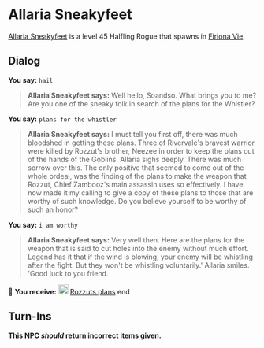 # Allaria Sneakyfeet



[Allaria Sneakyfeet](/npc/84209) is a level 45 Halfling Rogue that spawns in [Firiona Vie](/zone/84).



## Dialog

**You say:** `hail`



>**Allaria Sneakyfeet says:** Well hello, Soandso. What brings you to me? Are you one of the sneaky folk in search of the plans for the Whistler?

**You say:** `plans for the whistler`



>**Allaria Sneakyfeet says:** I must tell you first off, there was much bloodshed in getting these plans. Three of Rivervale's bravest warrior were killed by Rozzut's brother, Neezee in order to keep the plans out of the hands of the Goblins. Allaria sighs deeply. There was much sorrow over this. The only positive that seemed to come out of the whole ordeal, was the finding of the plans to make the weapon that Rozzut, Chief Zambooz's main assassin uses so effectively. I have now made it my calling to give a copy of these plans to those that are worthy of such knowledge. Do you believe yourself to be worthy of such an honor?

**You say:** `i am worthy`



>**Allaria Sneakyfeet says:** Very well then. Here are the plans for the weapon that is said to cut holes into the enemy without much effort. Legend has it that if the wind is blowing, your enemy will be whistling after the fight. But they won't be whistling voluntarily.' Allaria smiles. 'Good luck to you friend.


 &#127873; **You receive:**  <img style="background:url(/static/icons/blank_slot.gif);width:20px;height:20px;" src="/static/icons/item_862.png" alt="" /> <a
                                href="/item/18347" data-url="18347" class="tooltip-link link">Rozzuts plans</a>
end



## Turn-Ins



**This NPC *should* return incorrect items given.**





